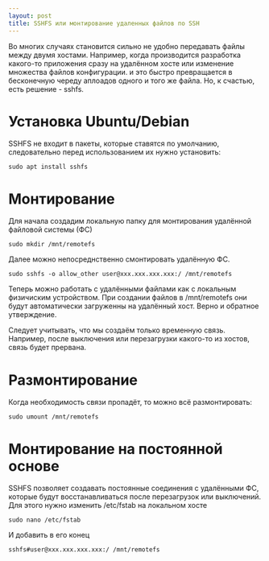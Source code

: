```yaml
---
layout: post
title: SSHFS или монтирование удаленных файлов по SSH
---
```


Во многих случаях становится сильно не удобно передавать файлы между двумя хостами. Например, когда производится разработка какого-то приложения сразу на удалённом хосте или изменение множества файлов конфигурации. и это быстро превращается в бесконечную череду аплоадов одного и того же файла. Но, к счастью, есть решение - sshfs.

Установка Ubuntu/Debian
==========

SSHFS не входит в пакеты, которые ставятся по умолчанию, следовательно перед использованием их нужно установить:

```
sudo apt install sshfs
```


Монтирование
=============

Для начала создадим локальную папку для монтирования удалённой файловой системы (ФС)
```
sudo mkdir /mnt/remotefs
```

Далее можно непосреднственно смонтировать удалённую ФС.
```
sudo sshfs -o allow_other user@xxx.xxx.xxx.xxx:/ /mnt/remotefs
```

Теперь можно работать с удалёнными файлами как с локальным физичиским устройством. При создании файлов в /mnt/remotefs они будут автоматически загруженны на удалённый хост. Верно и обратное утверждение. 

Следует учитывать, что мы создаём только временную связь. Например, после выключения или перезагрузки какого-то из хостов, связь будет прервана.

Размонтирование
================

Когда необходимость связи пропадёт, то можно всё размонтировать:
```
sudo umount /mnt/remotefs
```

Монтирование на постоянной основе
==================================

SSHFS позволяет создавать постоянные соединения с удалёнными ФС, которые будут восстанавливаться после перезагрузок или выключений. Для этого нужно изменить /etc/fstab на локальном хосте

```
sudo nano /etc/fstab
```

И добавить в его конец 
```
sshfs#user@xxx.xxx.xxx.xxx:/ /mnt/remotefs
```
